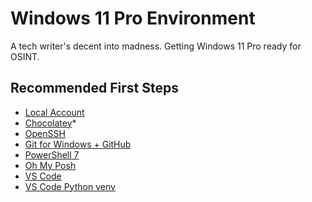 # Windows 11 Pro Environment

A tech writer's decent into madness. Getting Windows 11 Pro ready for OSINT. 


## Recommended First Steps

* [Local Account](local-account.md)
* [Chocolatey](chocolatey.md)* 
* [OpenSSH](openSSH.md)
* [Git for Windows + GitHub](git-github.md)
* [PowerShell 7](powershell.md)
* [Oh My Posh](oh-my-posh.md)
* [VS Code](vs-code.md)
* [VS Code Python venv](vs-code_venv.md)

